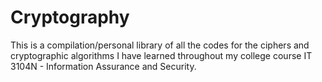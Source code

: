 # Cryptography
This is a compilation/personal library of all the codes for the ciphers and cryptographic algorithms I have learned throughout my college course IT 3104N - Information Assurance and Security.
